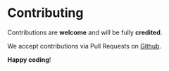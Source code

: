 # Contributing

Contributions are **welcome** and will be fully **credited**.

We accept contributions via Pull Requests on [Github](https://github.com/torkashvand/laravel-minidevicedetector).

**Happy coding**!
